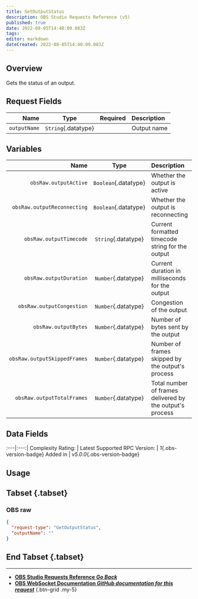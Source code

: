 ```yaml
---
title: GetOutputStatus
description: OBS Studio Requests Reference (v5)
published: true
date: 2022-08-05T14:40:09.083Z
tags: 
editor: markdown
dateCreated: 2022-08-05T14:40:09.083Z
---
```


## Overview
Gets the status of an output.

## Request Fields
Name | Type | Required| Description |
----:|:----:|:-------:|:------------|
`outputName` | `String`{.datatype} | <i class="mdi mdi-check-bold"></i> | Output name

## Variables
Name | Type | Description | 
----:|:---------:|:------------|
`obsRaw.outputActive` | `Boolean`{.datatype} | Whether the output is active
`obsRaw.outputReconnecting` | `Boolean`{.datatype} | Whether the output is reconnecting
`obsRaw.outputTimecode` | `String`{.datatype} | Current formatted timecode string for the output
`obsRaw.outputDuration` | `Number`{.datatype} | Current duration in milliseconds for the output
`obsRaw.outputCongestion` | `Number`{.datatype} | Congestion of the output
`obsRaw.outputBytes` | `Number`{.datatype} | Number of bytes sent by the output
`obsRaw.outputSkippedFrames` | `Number`{.datatype} | Number of frames skipped by the output's process
`obsRaw.outputTotalFrames` | `Number`{.datatype} | Total number of frames delivered by the output's process

## Data Fields
:---|:---:|
Complexity Rating: | <span class="stars stars--4"></span>
Latest Supported RPC Version: | *1*{.obs-version-badge}
Added in | *v5.0.0*{.obs-version-badge}

## Usage
## Tabset {.tabset}
### OBS raw
```json
{
  "request-type": "GetOutputStatus",
  "outputName": ""
}
```
## End Tabset {.tabset}

---

- [<i class="mdi mdi-chevron-left"></i>**OBS Studio Requests Reference *Go Back***](/en/Broadcasters/OBS/Requests)
- [<i class="mdi mdi-github"></i> **OBS WebSocket Documentation *GitHub documentation for this request***](https://github.com/obsproject/obs-websocket/blob/master/docs/generated/protocol.md#getoutputstatus)
{.btn-grid .my-5}